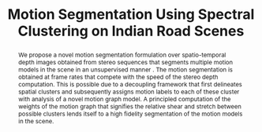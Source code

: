 ---
layout: project-page-new
title: "Motion Segmentation Using Spectral Clustering on Indian Road Scenes"
authors:
  - name: Mahtab Sandhu
    sup: 1
  - name: Sarthak Upadhyay
    sup: 2
  - name: K. Madhava Krishna
    sup: 1
  - name:  Shanti Medasani
    sup: 2
affiliations:
  - name: IIIT Hyderabad, India
    link: https://robotics.iiit.ac.in
    sup: 1
  - name: MathWorks, Hyderabad, India
    link: #
    sup: 1
permalink: /publications/2018/Mahtab_Motion-Segmentation/
abstract: "We propose a novel motion segmentation formulation over
spatio-temporal depth images obtained from stereo sequences that segments multiple motion models in the scene in an unsupervised manner . The motion segmentation is obtained at frame rates that compete with
the speed of the stereo depth computation. This is possible due to a
decoupling framework that first delineates spatial clusters and subsequently assigns motion labels to each of these cluster with analysis of a novel motion graph model. A principled computation of the weights
of the motion graph that signifies the relative shear and stretch between
possible clusters lends itself to a high fidelity segmentation of the motion models in the scene."
paper: https://openaccess.thecvf.com/content_ECCVW_2018/papers/11133/Sandhu_Motion_Segmentation_Using_Spectral_Clustering_on_Indian_Road_Scenes_ECCVW_2018_paper.pdf
#video: https://robotics.iiit.ac.in/uploads/Main/Publications/resources/Mahtab_et_al_iv18/IV2018_0466_VD_fi.mp4
# iframe: https://www.youtube.com/embed/jhjskX4FQwA

---